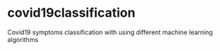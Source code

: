 # covid19classification
Covid19 symptoms classification with using different machine learning algorithms
